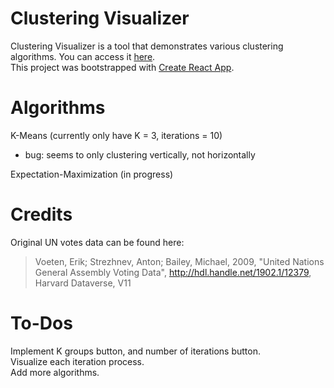 # Clustering Visualizer
Clustering Visualizer is a tool that demonstrates various clustering algorithms. You can access it [here](https://huynhcam1.github.io/Clustering-Visualizer/).  
This project was bootstrapped with [Create React App](https://github.com/facebook/create-react-app).
# Algorithms
K-Means (currently only have K = 3, iterations = 10)
  + bug: seems to only clustering vertically, not horizontally  
  
Expectation-Maximization (in progress)
# Credits
Original UN votes data can be found here:
> Voeten, Erik; Strezhnev, Anton; Bailey, Michael, 2009, "United Nations General Assembly Voting Data", <http://hdl.handle.net/1902.1/12379>, Harvard Dataverse, V11
# To-Dos
Implement K groups button, and number of iterations button.  
Visualize each iteration process.  
Add more algorithms.
